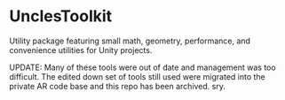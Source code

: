 # UnclesToolkit
Utility package featuring small math, geometry, performance, and convenience utilities for Unity projects. 

UPDATE: 
Many of these tools were out of date and management was too difficult. The edited down set of tools still used were migrated into the private AR code base and this repo has been archived. sry.
